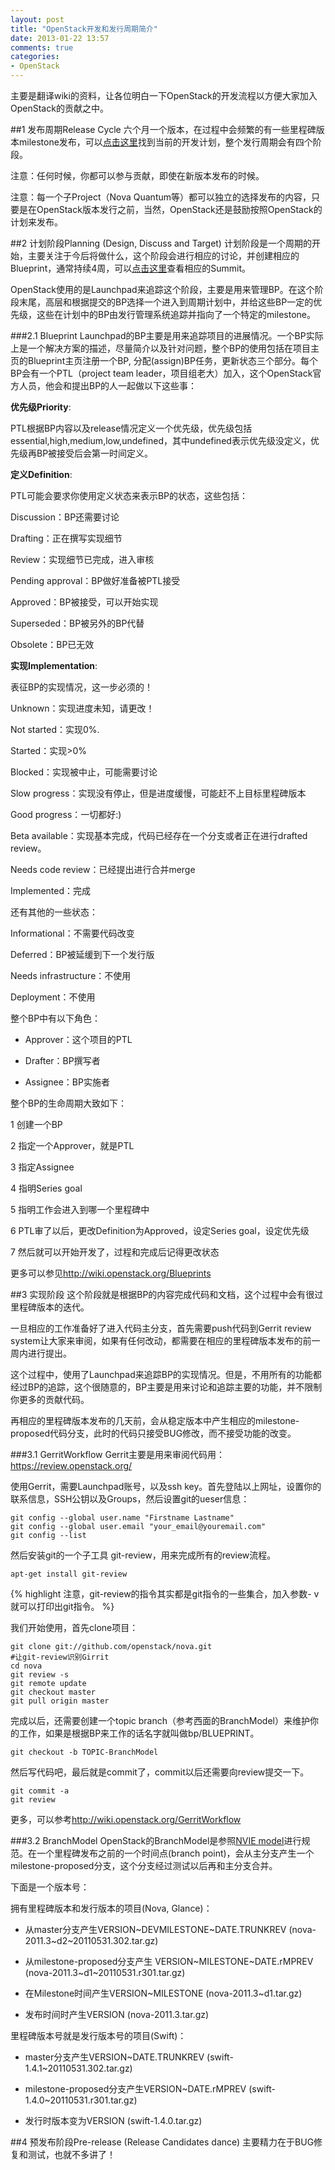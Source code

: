 ```yaml
---
layout: post
title: "OpenStack开发和发行周期简介"
date: 2013-01-22 13:57
comments: true
categories:
- OpenStack
---
```

主要是翻译wiki的资料，让各位明白一下OpenStack的开发流程以方便大家加入OpenStack的贡献之中。

##1 发布周期Release Cycle
六个月一个版本，在过程中会频繁的有一些里程碑版本milestone发布，可以[点击这里](http://wiki.openstack.org/Releases)找到当前的开发计划，整个发行周期会有四个阶段。

注意：任何时候，你都可以参与贡献，即使在新版本发布的时候。

注意：每一个子Project（Nova Quantum等）都可以独立的选择发布的内容，只要是在OpenStack版本发行之前，当然，OpenStack还是鼓励按照OpenStack的计划来发布。

##2 计划阶段Planning (Design, Discuss and Target)
计划阶段是一个周期的开始，主要关注于今后将做什么，这个阶段会进行相应的讨论，并创建相应的Blueprint，通常持续4周，可以[点击这里](http://wiki.openstack.org/Summit)查看相应的Summit。

OpenStack使用的是Launchpad来追踪这个阶段，主要是用来管理BP。在这个阶段末尾，高层和根据提交的BP选择一个进入到周期计划中，并给这些BP一定的优先级，这些在计划中的BP由发行管理系统追踪并指向了一个特定的milestone。

###2.1 Blueprint
Launchpad的BP主要是用来追踪项目的进展情况。一个BP实际上是一个解决方案的描述，尽量简介以及针对问题，整个BP的使用包括在项目主页的Blueprint主页注册一个BP,
分配(assign)BP任务，更新状态三个部分。每个BP会有一个PTL（project team leader，项目组老大）加入，这个OpenStack官方人员，他会和提出BP的人一起做以下这些事：

__优先级Priority__:

PTL根据BP内容以及release情况定义一个优先级，优先级包括essential,high,medium,low,undefined，其中undefined表示优先级没定义，优先级再BP被接受后会第一时间定义。

__定义Definition__:

PTL可能会要求你使用定义状态来表示BP的状态，这些包括：

Discussion：BP还需要讨论

Drafting：正在撰写实现细节

Review：实现细节已完成，进入审核

Pending approval：BP做好准备被PTL接受

Approved：BP被接受，可以开始实现

Superseded：BP被另外的BP代替

Obsolete：BP已无效

__实现Implementation__:

表征BP的实现情况，这一步必须的！

Unknown：实现进度未知，请更改！

Not started：实现0%.

Started：实现>0%

Blocked：实现被中止，可能需要讨论

Slow progress：实现没有停止，但是进度缓慢，可能赶不上目标里程碑版本

Good progress：一切都好:)

Beta available：实现基本完成，代码已经存在一个分支或者正在进行drafted review。

Needs code review：已经提出进行合并merge

Implemented：完成

还有其他的一些状态：

Informational：不需要代码改变

Deferred：BP被延缓到下一个发行版

Needs infrastructure：不使用

Deployment：不使用

整个BP中有以下角色：

* Approver：这个项目的PTL

* Drafter：BP撰写者

* Assignee：BP实施者

整个BP的生命周期大致如下：

1 创建一个BP 

2 指定一个Approver，就是PTL

3 指定Assignee

4 指明Series goal

5 指明工作会进入到哪一个里程碑中

6 PTL审了以后，更改Definition为Approved，设定Series goal，设定优先级

7 然后就可以开始开发了，过程和完成后记得更改状态

更多可以参见<http://wiki.openstack.org/Blueprints>

##3 实现阶段
这个阶段就是根据BP的内容完成代码和文档，这个过程中会有很过里程碑版本的迭代。

一旦相应的工作准备好了进入代码主分支，首先需要push代码到Gerrit review system让大家来审阅，如果有任何改动，都需要在相应的里程碑版本发布的前一周内进行提出。

这个过程中，使用了Launchpad来追踪BP的实现情况。但是，不用所有的功能都经过BP的追踪，这个很随意的，BP主要是用来讨论和追踪主要的功能，并不限制你更多的贡献代码。

再相应的里程碑版本发布的几天前，会从稳定版本中产生相应的milestone-proposed代码分支，此时的代码只接受BUG修改，而不接受功能的改变。

###3.1 GerritWorkflow 
Gerrit主要是用来审阅代码用：<https://review.openstack.org/>

使用Gerrit，需要Launchpad账号，以及ssh key。首先登陆以上网址，设置你的联系信息，SSH公钥以及Groups，然后设置git的ueser信息：

    git config --global user.name "Firstname Lastname"
    git config --global user.email "your_email@youremail.com"
    git config --list

然后安装git的一个子工具 git-review，用来完成所有的review流程。

    apt-get install git-review

{% highlight 注意，git-review的指令其实都是git指令的一些集合，加入参数- v就可以打印出git指令。 %}

我们开始使用，首先clone项目：

    git clone git://github.com/openstack/nova.git
    #让git-review识别Girrit
    cd nova
    git review -s
    git remote update
    git checkout master
    git pull origin master

完成以后，还需要创建一个topic branch（参考西面的BranchModel）来维护你的工作，如果是根据BP来工作的话名字就叫做bp/BLUEPRINT。

    git checkout -b TOPIC-BranchModel

然后写代码吧，最后就是commit了，commit以后还需要向review提交一下。

    git commit -a
    git review

更多，可以参考<http://wiki.openstack.org/GerritWorkflow>    
 
###3.2 BranchModel
OpenStack的BranchModel是参照[NVIE model](http://nvie.com/posts/a-successful-git-branching-model/)进行规范。在一个里程碑发布之前的一个时间点(branch point)，会从主分支产生一个milestone-proposed分支，这个分支经过测试以后再和主分支合并。

下面是一个版本号：

拥有里程碑版本和发行版本的项目(Nova, Glance)：

* 从master分支产生VERSION~DEVMILESTONE~DATE.TRUNKREV (nova-2011.3~d2~20110531.302.tar.gz)

* 从milestone-proposed分支产生 VERSION~MILESTONE~DATE.rMPREV (nova-2011.3~d1~20110531.r301.tar.gz)

* 在Milestone时间产生VERSION~MILESTONE (nova-2011.3~d1.tar.gz)

* 发布时间时产生VERSION (nova-2011.3.tar.gz)

里程碑版本号就是发行版本号的项目(Swift)：

* master分支产生VERSION~DATE.TRUNKREV (swift-1.4.1~20110531.302.tar.gz)

* milestone-proposed分支产生VERSION~DATE.rMPREV (swift-1.4.0~20110531.r301.tar.gz)

* 发行时版本变为VERSION (swift-1.4.0.tar.gz)

##4 预发布阶段Pre-release (Release Candidates dance)
主要精力在于BUG修复和测试，也就不多讲了！

